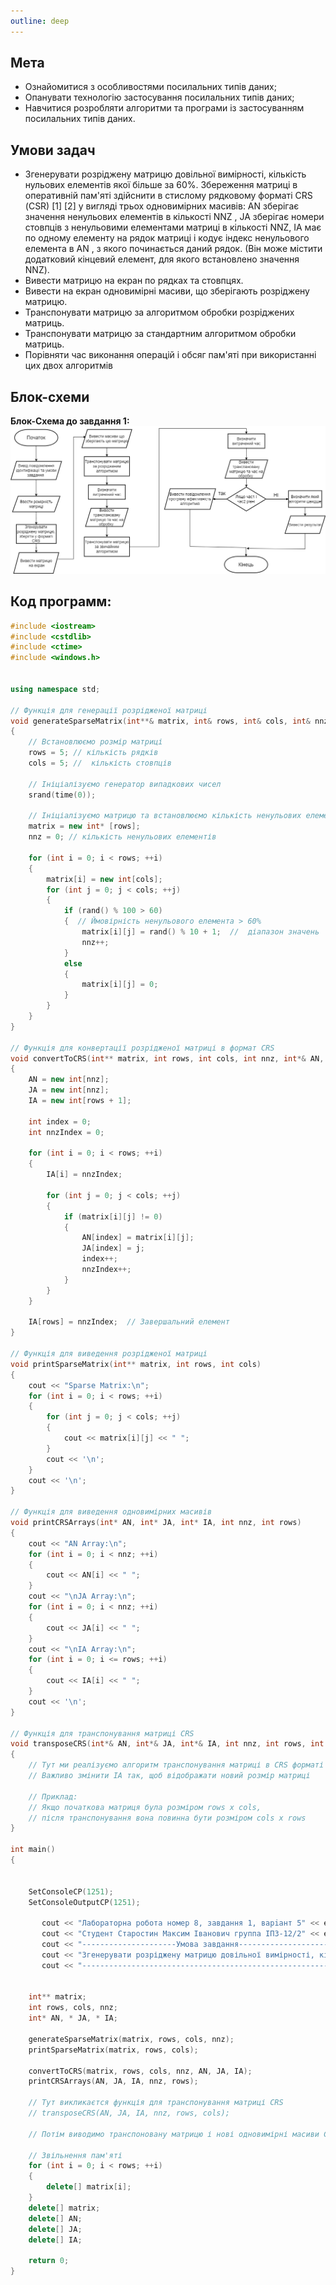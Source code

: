 ```yaml
---
outline: deep
---
```


## Мета

- Ознайомитися з особливостями посилальних типів даних;
- Опанувати технологію застосування посилальних типів даних;
- Навчитися розробляти алгоритми та програми із застосуванням посилальних типів даних.

## Умови задач

- Згенерувати розріджену матрицю довільної вимірності, кількість нульових елементів якої більше за 60%. Збереження матриці в оперативній пам'яті здійснити в стислому рядковому форматі CRS (СSR) [1] [2] у вигляді трьох одновимірних масивів: AN зберігає значення ненульових елементів в кількості NNZ , JA зберігає номери стовпців з ненульовими елементами матриці в кількості NNZ, IA має по одному елементу на рядок матриці і кодує індекс ненульового елемента в AN , з якого починається даний рядок. (Він може містити додатковий кінцевий елемент, для якого встановлено значення NNZ).
- Вивести матрицю на екран по рядках та стовпцях.
- Вивести на екран одновимірні масиви, що зберігають розріджену матрицю.
- Транспонувати матрицю за алгоритмом обробки розріджених матриць.
- Транспонувати матрицю за стандартним алгоритмом обробки матриць.
- Порівняти час виконання операцій і обсяг пам'яті при використанні цих двох алгоритмів

## Блок-схеми


**Блок-Схема до завдання 1:**
![](../assets/lab8_1drawio.png)

## Код программ:

```cpp
#include <iostream>
#include <cstdlib>
#include <ctime>
#include <windows.h>


using namespace std;

// Функція для генерації розрідженої матриці
void generateSparseMatrix(int**& matrix, int& rows, int& cols, int& nnz)
{
    // Встановлюємо розмір матриці
    rows = 5; // кількість рядків
    cols = 5; //  кількість стовпців

    // Ініціалізуємо генератор випадкових чисел
    srand(time(0));

    // Ініціалізуємо матрицю та встановлюємо кількість ненульових елементів
    matrix = new int* [rows];
    nnz = 0; // кількість ненульових елементів

    for (int i = 0; i < rows; ++i) 
    {
        matrix[i] = new int[cols];
        for (int j = 0; j < cols; ++j) 
        {
            if (rand() % 100 > 60) 
            {  // Ймовірність ненульового елемента > 60%
                matrix[i][j] = rand() % 10 + 1;  //  діапазон значень
                nnz++;
            }
            else 
            {
                matrix[i][j] = 0;
            }
        }
    }
}

// Функція для конвертації розрідженої матриці в формат CRS
void convertToCRS(int** matrix, int rows, int cols, int nnz, int*& AN, int*& JA, int*& IA) 
{
    AN = new int[nnz];
    JA = new int[nnz];
    IA = new int[rows + 1];

    int index = 0;
    int nnzIndex = 0;

    for (int i = 0; i < rows; ++i) 
    {
        IA[i] = nnzIndex;

        for (int j = 0; j < cols; ++j) 
        {
            if (matrix[i][j] != 0) 
            {
                AN[index] = matrix[i][j];
                JA[index] = j;
                index++;
                nnzIndex++;
            }
        }
    }

    IA[rows] = nnzIndex;  // Завершальний елемент
}

// Функція для виведення розрідженої матриці
void printSparseMatrix(int** matrix, int rows, int cols) 
{
    cout << "Sparse Matrix:\n";
    for (int i = 0; i < rows; ++i) 
    {
        for (int j = 0; j < cols; ++j) 
        {
            cout << matrix[i][j] << " ";
        }
        cout << '\n';
    }
    cout << '\n';
}

// Функція для виведення одновимірних масивів
void printCRSArrays(int* AN, int* JA, int* IA, int nnz, int rows) 
{
    cout << "AN Array:\n";
    for (int i = 0; i < nnz; ++i) 
    {
        cout << AN[i] << " ";
    }
    cout << "\nJA Array:\n";
    for (int i = 0; i < nnz; ++i) 
    {
        cout << JA[i] << " ";
    }
    cout << "\nIA Array:\n";
    for (int i = 0; i <= rows; ++i) 
    {
        cout << IA[i] << " ";
    }
    cout << '\n';
}

// Функція для транспонування матриці CRS
void transposeCRS(int*& AN, int*& JA, int*& IA, int nnz, int rows, int cols) 
{
    // Тут ми реалізуємо алгоритм транспонування матриці в CRS форматі
    // Важливо змінити IA так, щоб відображати новий розмір матриці

    // Приклад:
    // Якщо початкова матриця була розміром rows x cols,
    // після транспонування вона повинна бути розміром cols x rows
}

int main() 
{


    SetConsoleCP(1251);
    SetConsoleOutputCP(1251);
    
       cout << "Лабораторна робота номер 8, завдання 1, варiант 5" << endl; // вивід повідомлення
       cout << "Студент Старостин Максим Iванович группа IПЗ-12/2" << endl; // вивід повідомлення
       cout << "---------------------Умова завдання---------------------" << endl; // вивід повідомлення
       cout << "Згенерувати розріджену матрицю довільної вимірності, кількість нульових елементів якої більше за 60%.\n Збереження матриці в оперативній пам'яті здійснити в стислому рядковому форматі CRS (СSR) [1] [2]\n у вигляді трьох одновимірних масивів: AN зберігає значення ненульових елементів в кількості NNZ\n , JA зберігає номери стовпців з ненульовими елементами матриці в кількості NNZ,\n IA має по одному елементу на рядок матриці і кодує індекс ненульового елемента в AN\n , з якого починається даний рядок. (Він може містити додатковий кінцевий елемент,\n для якого встановлено значення NNZ).\n Вивести матрицю на екран по рядках та стовпцях.\n Вивести на екран одновимірні масиви, що зберігають розріджену матрицю.\n Транспонувати матрицю за алгоритмом обробки розріджених матриць.\n Транспонувати матрицю за стандартним алгоритмом обробки матриць.\n Порівняти час виконання операцій і обсяг пам'яті при використанні цих двох алгоритмів." << endl;  // вивід повідомлення з умовою задачі
       cout << "-----------------------------------------------------------" << endl; // для прикраси


    int** matrix;
    int rows, cols, nnz;
    int* AN, * JA, * IA;

    generateSparseMatrix(matrix, rows, cols, nnz);
    printSparseMatrix(matrix, rows, cols);

    convertToCRS(matrix, rows, cols, nnz, AN, JA, IA);
    printCRSArrays(AN, JA, IA, nnz, rows);

    // Тут викликаєтся функція для транспонування матриці CRS
    // transposeCRS(AN, JA, IA, nnz, rows, cols);

    // Потім виводимо транспоновану матрицю і нові одновимірні масиви CRS

    // Звільнення пам'яті
    for (int i = 0; i < rows; ++i) 
    {
        delete[] matrix[i];
    }
    delete[] matrix;
    delete[] AN;
    delete[] JA;
    delete[] IA;

    return 0;
}
```
